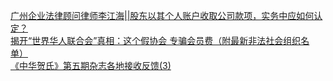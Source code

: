   
[广州企业法律顾问律师李江海||股东以其个人账户收取公司款项，实务中应如何认定？](http://www.dianyue.me/archives/684/lncyii27ieqjsv9r/)  
[揭开“世界华人联合会”真相：这个假协会 专骗会员费（附最新非法社会组织名单）](http://www.dianyue.me/archives/626/kkp024rcnmo6t89u/)  
[《中华贺氏》第五期杂志各地接收反馈(3)](http://www.dianyue.me/archives/886/b9tbi0071hg9dhnh/)